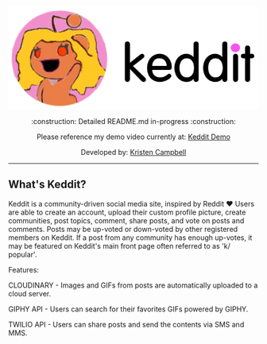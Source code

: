 <p align="center">
  <img src="static/images/keddit_logo_image_dark.svg" width="550" title="Keddit">
</p>

<p align="center">
  :construction: Detailed README.md in-progress :construction:
</p>

<p align="center">
  Please reference my demo video currently at:
  <a href="https://drive.google.com/open?id=1aR5mOqMz8OF7ECEa648PfNAlZBOfBZjt">Keddit Demo</a>
</p>

<p align="center">
  Developed by: <a href="https://www.linkedin.com/in/kristencampbell">Kristen Campbell</a>
</p>

___________________________________

## What's Keddit?

Keddit is a community-driven social media site, inspired by Reddit :heart: Users are able to create an account, upload their custom profile picture, create communities, post topics, comment, share posts, and vote on posts and comments. Posts may be up-voted or down-voted by other registered members on Keddit. If a post from any community has enough up-votes, it may be featured on Keddit's main front page often referred to as 'k/ popular'.

Features:

CLOUDINARY - Images and GIFs from posts are automatically uploaded to a cloud server.

GIPHY API - Users can search for their favorites GIFs powered by GIPHY.

TWILIO API - Users can share posts and send the contents via SMS and MMS.
